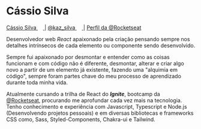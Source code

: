# Cássio Silva
[
 Cássio Silva <img src="https://upload.wikimedia.org/wikipedia/commons/thumb/c/ca/LinkedIn_logo_initials.png/768px-LinkedIn_logo_initials.png" width="14" height="14"/>
](https://www.linkedin.com/in/cassio-silva-7052a0125/) | 
[
 @kaz_silva <img src="https://cdn-icons-png.flaticon.com/512/124/124021.png" width="14" height="14"/>
](https://twitter.com/kaz_silva) | [Perfil da @Rocketseat](https://app.rocketseat.com.br/me/cassio-silva-09796)

Desenvolvedor web *React* apaixonado pela criação pensando sempre nos detalhes intrínsecos de cada elemento ou componente sendo desenvolvido.

Sempre fui apaixonado por desmontar e entender como as coisas funcionam e com código não é diferente, desmontar, alterar e criar algo novo a partir de um elemento já existente, fazendo uma "alquimia em código", sempre foram partes chave do meu processo de aprendizado durante toda minha vida.

Atualmente cursando a trilha de React do ***Ignite***, bootcamp da [@Rocketseat](https://www.rocketseat.com.br/), procurando me aprofundar cada vez mais na tecnologia. Tenho conhecimento e experiência com Javascript, Typescript e Node.js (Desenvolvendo projetos pessoais) e em diversas bibliotecas e frameworks CSS como, Sass, Styled-Components, Chakra-ui e Tailwind.
